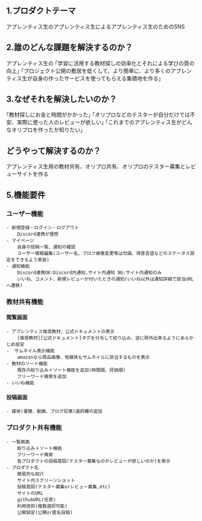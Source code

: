 ## 1.プロダクトテーマ
アプレンティス生のアプレンティス生によるアプレンティス生のためのSNS

## 2.誰のどんな課題を解決するのか？
アプレンティス生の
｢学習に活用する教材探しの効率化とそれによる学びの質の向上｣
｢プロジェクト公開の敷居を低くして、より簡単に、より多くのアプレンティス生が自身の作ったサービスを使ってもらえる集積地を作る｣

## 3.なぜそれを解決したいのか？
｢教材探しにお金と時間がかかった｣
｢オリプロなどのテスターが自分だけでは不安、実際に使った人のレビューが欲しい｣
｢これまでのアプレンティス生がどんなオリプロを作ったか知りたい｣

## どうやって解決するのか？
アプレンティス生用の教材共有、オリプロ共有、オリプロのテスター募集とレビューサイトを作る

## 5.機能要件
### ユーザー機能
    - 新規登録・ログイン・ログアウト
        Discord連携が理想
    - マイページ
        自身の投稿一覧、通知の確認
        ユーザー情報編集(ユーザー名、プロフ画像変更等は勿論、得意言語などのステータス設定をできるよう実装)
    - 通知機能
        Discord連携OK:Discord内通知,サイト内通知 NG:サイト内通知のみ
        いいね、コメント、新規レビューが付いたときの通知(いいね以外は通知詳細で該当URLへ遷移)

### 教材共有機能
#### 閲覧画面
    - アプレンティス推奨教材、公式ドキュメントの表示
        [推奨教材][公式ドキュメント]タグを付与して絞り込み、逆に除外出来るようにあらかじめ設定      
    -  サムネイル表示機能
        amazonなら商品画像、他媒体もサムネイルに該当するものを表示
    - 教材のソート機能
        既存の絞り込み＋ソート機能を追加(時間順、評価順)
        フリーワード検索を追加
    - いいね機能

#### 投稿画面
    - 媒体(書籍、動画、ブログ記事)選択欄の追加

### プロダクト共有機能
    - 一覧画面
        絞り込み＋ソート機能
        フリーワード検索
        各プロダクトの投稿意図(テスター募集なのかレビューが欲しいのか)を表示
    - プロダクト名
        簡易的な紹介
        サイト内スクリーンショット
        投稿意図(テスター募集orレビュー募集,etc)
        サイトのURL
        githubURL(任意)
        利用技術(複数選択可能)
        公開設定(公開or匿名投稿)